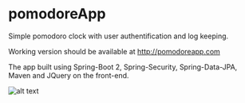 # pomodoreApp

Simple pomodoro clock with user authentification and log keeping. 

Working version should be available at http://pomodoreapp.com


The app built using Spring-Boot 2, Spring-Security, Spring-Data-JPA, Maven and JQuery on the front-end. 

![alt text](https://i.imgur.com/yYvmHJE.png)
